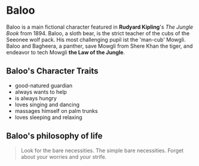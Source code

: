 # Baloo

Baloo is a main fictional character featured in **Rudyard Kipling**'s *The Jungle Book* from 1894.
Baloo, a sloth bear, is the strict teacher of the cubs of the Seeonee wolf pack. His most challenging pupil ist the 'man-cub' Mowgli. Baloo and Bagheera, a panther, save Mowgli from Shere Khan the tiger, and endeavor to tech Mowgli **the Law of the Jungle**.

## Baloo's Character Traits

* good-natured guardian
* always wants to help
* is always hungry
* loves singing and dancing
* massages himself on palm trunks
* loves sleeping and relaxing

## Baloo's philosophy of life

> Look for the bare necessities.
> The simple bare necessities.
> Forget about your worries and your strife.